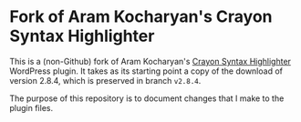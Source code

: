# Fork of Aram Kocharyan's Crayon Syntax Highlighter

This is a (non-Github) fork of Aram Kocharyan's
[Crayon Syntax Highlighter](https://wordpress.org/plugins/crayon-syntax-highlighter/)
WordPress plugin. It takes as its starting point a copy of the download of
version 2.8.4, which is preserved in branch `v2.8.4`.

The purpose of this repository is to document changes that I make to the plugin
files.

